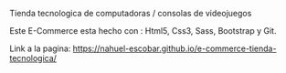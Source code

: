 Tienda tecnologica de computadoras / consolas de videojuegos

Este E-Commerce esta hecho con : Html5, Css3, Sass, Bootstrap y Git.  

Link a la pagina: https://nahuel-escobar.github.io/e-commerce-tienda-tecnologica/
